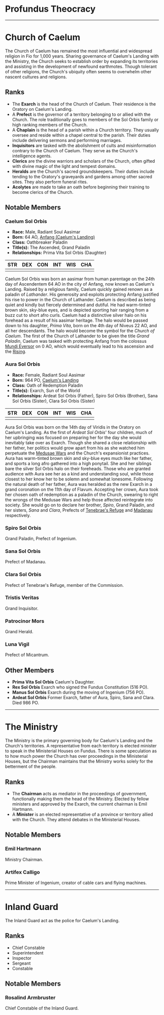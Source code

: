 # Profundus Theocracy

---

# Church of Caelum

The Church of Caelum has remained the most influential and widespread religion in Fio for 1,000 years. Sharing governance of Caelum's Landing with the Ministry, the Church seeks to establish order by expanding its territories and assisting in the development of newfound earthmotes. Though tolerant of other religions, the Church's ubiquity often seems to overwhelm other nascent cultures and religions.

## Ranks

- The **Exarch** is the head of the Church of Caelum. Their residence is the Oratory on Caelum's Landing.
- A **Prefect** is the governor of a territory belonging to or allied with the Church. The role traditionally goes to members of the Sol Orbis family or high ranking members of the Church.
- A **Chaplain** is the head of a parish within a Church territory. They usually oversee and reside within a chapel central to the parish. Their duties include delivering sermons and performing marriages.
- **Inquisitors** are tasked with the abolishment of cults and misinformation contrary to the Church of Caelum. They serve as the Church's intelligence agents.
- **Clerics** are the divine warriors and scholars of the Church, often gifted with divine magic of the light and tempest domains.
- **Heralds** are the Church's sacred groundskeepers. Their duties include tending to the Oratory's graveyards and gardens among other sacred sites. They also perform funeral rites.
- **Acolytes** are made to take an oath before beginning their training to become clerics of the Church.

## Notable Members

### Caelum Sol Orbis

- **Race:** Male, Radiant Soul Aasimar
- **Born:** 64 AO, [Anfang (Caelum's Landing)](1-world/1-1-profundus.md#caelums-landing)
- **Class:** Oathbreaker Paladin
- **Title(s):** The Ascended, Grand Paladin
- **Relationships:** Prima Vita Sol Orbis (Daughter)

| STR | DEX | CON | INT | WIS | CHA |
| --- | --- | --- | --- | --- | --- |
|     |     |     |     |     |     |

Caelum Sol Orbis was born an aasimar from human parentage on the 24th day of Ascendentem 64 AO in the city of Anfang, now known as Caelum's Landing. Raised by a religious family, Caelum quickly gained renown as a paladin of *Lathander*. His generosity and exploits protecting Anfang justified his rise to power in the Church of Lathander. Caelum is described as being quiet and kindly but fiercely determined and dutiful. He had warm-tinted brown skin, sky-blue eyes, and is depicted sporting hair ranging from a buzz cut to short afro curls. Caelum had a distinctive silver halo on his forehead as a result of his aasimar heritage. The halo would be passed down to his daughter, *Prima Vita*, born on the 4th day of Niveus 22 AO, and all her descendants. The halo would become the symbol for the *Church of Caelum*. The first of the Church of Lathander to be given the title *Grand Paladin*, Caelum was tasked with protecting Anfang from the colossus [Mundi Eversor](1-world/1-6-discidium.md#mundi-eversor) on 0 AO, which would eventually lead to his ascension and the [Rising](2-history.md#the-rising-of-fio---0-po).

### Aura Sol Orbis

- **Race:** Female, Radiant Soul Aasimar
- **Born:** 964 PO, [Caelum's Landing](1-world/1-1-profundus.md#caelums-landing)
- **Class:** Oath of Redemption Paladin
- **Title(s):** Exarch, Sun of the World
- **Relationships:** Ardeat Sol Orbis (Father), Spiro Sol Orbis (Brother), Sana Sol Orbis (Sister), Clara Sol Orbis (Sister)

| STR | DEX | CON | INT | WIS | CHA |
| --- | --- | --- | --- | --- | --- |
|     |     |     |     |     |     |

Aura Sol Orbis was born on the 14th day of Viridis in the Oratory on Caelum's Landing. As the first of *Ardeat Sol Orbis*' four children, much of her upbringing was focused on preparing her for the day she would inevitably take over as Exarch. Though she shared a close relationship with her father, her politics would grow apart from his as she watched him perpetuate the [Medusae Wars](2-history.md#the-medusae-wars---976-983-po) and the Church's expansionist practices. Aura has warm-tinted brown skin and sky-blue eyes much like her father, and sports a long afro gathered into a high ponytail. She and her siblings bare the silver Sol Orbis halo on their foreheads. Those who are granted audience with Aura see her as a kind and understanding soul, while those closest to her know her to be solemn and somewhat lonesome. Following the natural death of her father, Aura was heralded as the new Exarch in a grand coronation on the 11th day of Flavum. Accepting her crown, Aura took her chosen oath of redemption as a paladin of the Church, swearing to right the wrongs of the Medusae Wars and help those affected reintegrate into society. She would go on to declare her brother, *Spiro*, Grand Paladin, and her sisters, *Sana* and *Clara*, Prefects of [Tenebrae's Refuge](1-world/1-1-profundus.md#the-innermotes) and [Madanau](1-world/1-1-profundus.md#the-outermotes) respectively.

### Spiro Sol Orbis

Grand Paladin, Prefect of Ingenium.

### Sana Sol Orbis

Prefect of Madanau.

### Clara Sol Orbis

Prefect of Tenebrae's Refuge, member of the Commission.

### Tristis Veritas

Grand Inquisitor.

### Patrocinor Mors

Grand Herald.

### Luna Vigil

Prefect of Micantrum.

## Other Members

- **Prima Vita Sol Orbis** Caelum's Daughter.
- **Rex Sol Orbis** Exarch who signed the Fundus Constitution (516 PO).
- **Manus Sol Orbis** Exarch during the moving of Ingenium (756 PO).
- **Ardeat Sol Orbis** Former Exarch, father of Aura, Spiro, Sana and Clara. Died 986 PO.

---

# The Ministry

The Ministry is the primary governing body for Caelum's Landing and the Church's territories. A representative from each territory is elected minister to speak in the Ministerial Houses on Fundus. There is some speculation as to how much power the Church has over proceedings in the Ministerial Houses, but the Chairman maintains that the Ministry works solely for the betterment of the people.

## Ranks

- The **Chairman** acts as mediator in the proceedings of government, functionally making them the head of the Ministry. Elected by fellow ministers and approved by the Exarch, the current chairman is Emil Hartmann.
- A **Minister** is an elected representative of a province or territory allied with the Church. They attend debates in the Ministerial Houses.

## Notable Members

### Emil Hartmann

Ministry Chairman.

### Artifex Calligo

Prime Minister of Ingenium, creator of cable cars and flying machines.

---

# Inland Guard

The Inland Guard act as the police for Caelum's Landing.

## Ranks

- Chief Constable
- Superintendent
- Inspector
- Sergeant
- Constable

## Notable Members

### Rosalind Armbruster

Chief Constable of the Inland Guard.
